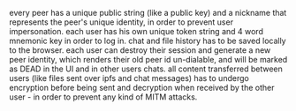 <!------------------------------------------------------------------------------------
   Add Rules to this file or a short description and have Kiro refine them for you:   
-------------------------------------------------------------------------------------> 

every peer has a unique public string (like a public key) and a nickname that represents the peer's unique identity, in order to prevent user impersonation. each user has his own unique token string and 4 word mnemonic key in order to log in. chat and file history has to be saved locally to the browser. each user can destroy their session and generate a new peer identity, which renders their old peer id un-dialable, and will be marked as DEAD in the UI and in other users chats. all content transferred between users (like files sent over ipfs and chat messages) has to undergo encryption before being sent and decryption when received by the other user - in order to prevent any kind of MITM attacks.